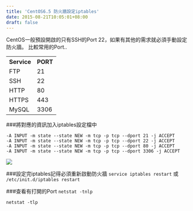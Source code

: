 ```yaml
---
title: 'CentOS6.5 防火牆設定iptables'
date: 2015-08-21T10:05:01+08:00
draft: false
---
```

CentOS一般預設開啟的只有SSH的Port 22，如果有其他的需求就必須手動設定防火牆。
比較常用的Port..

<table>
<tr>
<th>Service</th>
<th>PORT</th>
</tr>
<tr>
<td>FTP</td>
<td>21</td>
</tr>
<tr>
<td>SSH</td>
<td>22</td>
</tr>
<tr>
<td>HTTP</td>
<td>80</td>
</tr>
<tr>
<td>HTTPS</td>
<td>443</td>
</tr>
<tr>
<td>MySQL</td>
<td>3306</td>
</tr>
</table>

###將對應的資訊加入iptables設定檔中
```config /etc/sysconfig/iptables
-A INPUT -m state --state NEW -m tcp -p tcp --dport 21 -j ACCEPT
-A INPUT -m state --state NEW -m tcp -p tcp --dport 22 -j ACCEPT
-A INPUT -m state --state NEW -m tcp -p tcp --dport 80 -j ACCEPT
-A INPUT -m state --state NEW -m tcp -p tcp --dport 3306 -j ACCEPT
```
<img src="//imagehosting.rickyfun.net/201508/001.png">

###設定完iptables記得必須重新啟動防火牆
`service iptables restart` 或 `/etc/init.d/iptables restart`

###查看有打開的Port
`netstat -tnlp`

`netstat -tlp`

